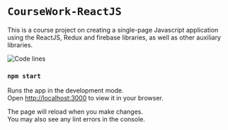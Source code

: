 # `CourseWork-ReactJS`

This is a course project on creating a single-page Javascript application using the ReactJS,
Redux and firebase libraries, as well as other auxiliary libraries.

![Code lines](https://img.shields.io/tokei/lines/github/Dima00138/CourseWork-ReactJS)

### `npm start`

Runs the app in the development mode.\
Open [http://localhost:3000](http://localhost:3000) to view it in your browser.

The page will reload when you make changes.\
You may also see any lint errors in the console.
